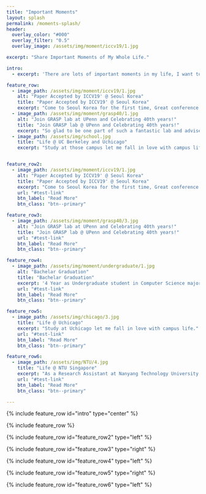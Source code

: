 ```yaml
---
title: "Important Moments"
layout: splash
permalink: /moments-splash/
header:
  overlay_color: "#000"
  overlay_filter: "0.5"
  overlay_image: /assets/img/moment/iccv19/1.jpg

excerpt: "Share Important Moments of My Whole Life."

intro: 
  - excerpt: 'There are lots of important moments in my life, I want to keep all those alive.'

feature_row:
  - image_path: /assets/img/moment/iccv19/1.jpg
    alt: "Paper Accepted by ICCV19' @ Seoul Korea"
    title: "Paper Accepted by ICCV19' @ Seoul Korea"
    excerpt: "Come to Seoul Korea for the first time, Great conference experience! "
  - image_path: /assets/img/moment/grasp40/1.jpg
    alt: "Join GRASP lab at UPenn and Celebrating 40th years!"
    title: "Join GRASP lab @ UPenn and Celebrating 40th years!"
    excerpt: "So glad to be one part of such a fantastic lab and advised/work with Professor Jianbo Shi!"
  - image_path: /assets/img/school.jpg
    title: "Life @ UC Berkeley and Uchicago"
    excerpt: "Study at those campus let me fall in love with campus life, Looking forward to going back there."


feature_row2:
  - image_path: /assets/img/moment/iccv19/1.jpg
    alt: "Paper Accepted by ICCV19' @ Seoul Korea"
    title: "Paper Accepted by ICCV19' @ Seoul Korea"
    excerpt: "Come to Seoul Korea for the first time, Great conference experience! "
    url: "#test-link"
    btn_label: "Read More"
    btn_class: "btn--primary"

feature_row3:
  - image_path: /assets/img/moment/grasp40/3.jpg
    alt: "Join GRASP lab at UPenn and Celebrating 40th years!"
    title: "Join GRASP lab @ UPenn and Celebrating 40th years!"
    url: "#test-link"
    btn_label: "Read More"
    btn_class: "btn--primary"

feature_row4:
  - image_path: /assets/img/moment/undergraduate/1.jpg
    alt: "Bachelar Graduation"
    title: "Bachelar Graduation"
    excerpt: '4 Year as Undergraduate student in Computer Science major.'
    url: "#test-link"
    btn_label: "Read More"
    btn_class: "btn--primary"

feature_row5:
  - image_path: /assets/img/chicago/3.jpg
    title: "Life @ Uchicago"
    excerpt: "Study at Uchicago let me fall in love with campus life."
    url: "#test-link"
    btn_label: "Read More"
    btn_class: "btn--primary"

feature_row6:
  - image_path: /assets/img/NTU/4.jpg
    title: "Life @ NTU Singapore"
    excerpt: "As a Research Assistant at Nanyang Technology University at Singapore."
    url: "#test-link"
    btn_label: "Read More"
    btn_class: "btn--primary"

---
```


{% include feature_row id="intro" type="center" %}

{% include feature_row %}

{% include feature_row id="feature_row2" type="left" %}

{% include feature_row id="feature_row3" type="right" %}

{% include feature_row id="feature_row4" type="left" %}

{% include feature_row id="feature_row5" type="right" %}

{% include feature_row id="feature_row6" type="left" %}